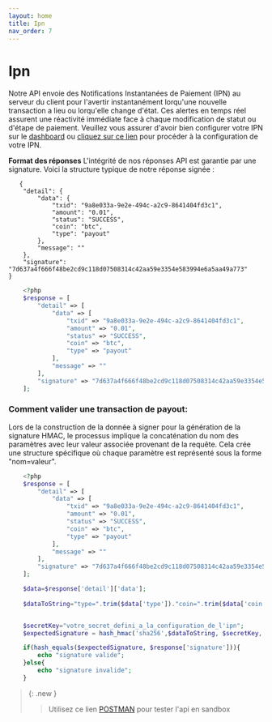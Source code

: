 ```yaml
---
layout: home
title: Ipn
nav_order: 7
---
```


# Ipn

Notre API envoie des Notifications Instantanées de Paiement (IPN) au serveur du client pour l'avertir instantanément lorqu'une nouvelle transaction a lieu ou lorqu'elle change d'état. Ces alertes en temps réel assurent une réactivité immédiate face à chaque modification de statut ou d'étape de paiement. Veuillez vous assurer d'avoir bien configurer votre IPN sur le [dashboard](https://pay.izichange.com/login) ou [cliquez sur ce lien](./ipn_config) pour procéder à la configuration de votre IPN. 

**Format des réponses**
L'intégrité de nos réponses API est garantie par une signature. Voici la structure typique de notre réponse signée :

```
   {
    "detail": {
        "data": {
            "txid": "9a8e033a-9e2e-494c-a2c9-8641404fd3c1",
            "amount": "0.01",
            "status": "SUCCESS",
            "coin": "btc",
            "type": "payout"
        },
        "message": ""
    },
    "signature": "7d637a4f666f48be2cd9c118d07508314c42aa59e3354e583994e6a5aa49a773"
}

```

```php
    <?php
    $response = [
        "detail" => [
            "data" => [
                "txid" => "9a8e033a-9e2e-494c-a2c9-8641404fd3c1",
                "amount" => "0.01",
                "status" => "SUCCESS",
                "coin" => "btc",
                "type" => "payout"
            ],
            "message" => ""
        ],
        "signature" => "7d637a4f666f48be2cd9c118d07508314c42aa59e3354e583994e6a5aa49a773"
    ];

```

### Comment valider une transaction de payout:
Lors de la construction de la donnée à signer pour la génération de la signature HMAC, le processus implique la concaténation du nom des paramètres avec leur valeur associée provenant de la requête. Cela crée une structure spécifique où chaque paramètre est représenté sous la forme "nom=valeur".

```php
    <?php
    $response = [
        "detail" => [
            "data" => [
                "txid" => "9a8e033a-9e2e-494c-a2c9-8641404fd3c1",
                "amount" => "0.01",
                "status" => "SUCCESS",
                "coin" => "btc",
                "type" => "payout"
            ],
            "message" => ""
        ],
        "signature" => "7d637a4f666f48be2cd9c118d07508314c42aa59e3354e583994e6a5aa49a773"
    ];

    $data=$response['detail']['data'];
    
    $dataToString="type=".trim($data['type'])."coin=".trim($data['coin'])."amount=".trim($data['amount'])."status".trim($data['status']);


    $secretKey="votre_secret_defini_a_la_configuration_de_l'ipn";
    $expectedSignature = hash_hmac('sha256',$dataToString, $secretKey, FALSE);

    if(hash_equals($expectedSignature, $response['signature'])){
        echo "signature valide";
    }else{
        echo "signature invalide";
    }

```

> {: .new }
> > Utilisez ce lien [POSTMAN]('https://www.postman.com') pour tester l'api en sandbox